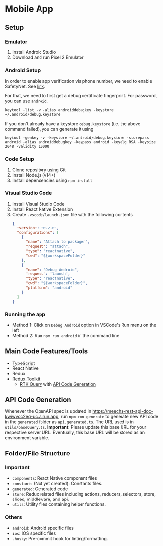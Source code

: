 # Mobile App

## Setup

### Emulator

1. Install Android Studio
2. Download and run Pixel 2 Emulator

### Android Setup
In order to enable app verification via phone number, we need to enable SafetyNet. See [link](https://firebase.google.com/docs/auth/android/phone-auth).

For that, we need to first get a debug certificate fingerprint. For password, you can use `android`.
```
keytool -list -v -alias androiddebugkey -keystore ~/.android/debug.keystore
```

If you don't already have a keystore `debug.keystore` (i.e. the above command failed), you can generate it using
```
keytool -genkey -v -keystore ~/.android/debug.keystore -storepass android -alias androiddebugkey -keypass android -keyalg RSA -keysize 2048 -validity 10000
```


### Code Setup

1. Clone repository using Git
2. Install Node.js (v14+)
3. Install dependencies using `npm install`

### Visual Studio Code

1. Install Visual Studio Code
2. Install React Native Extension
3. Create `.vscode/launch.json` file with the following contents
   ```json
   {
     "version": "0.2.0",
     "configurations": [
       {
         "name": "Attach to packager",
         "request": "attach",
         "type": "reactnative",
         "cwd": "${workspaceFolder}"
       },
       {
         "name": "Debug Android",
         "request": "launch",
         "type": "reactnative",
         "cwd": "${workspaceFolder}",
         "platform": "android"
       }
     ]
   }
   ```

### Running the app

- Method 1: Click on `Debug Android` option in VSCode's Run menu on the left
- Method 2: Run `npm run android` in the command line

## Main Code Features/Tools

- [TypeScript](https://www.typescriptlang.org/)
- React Native
- Redux
- [Redux Toolkit](https://redux-toolkit.js.org/)
  - [RTK Query](https://redux-toolkit.js.org/rtk-query/overview) with [API Code Generation](https://redux-toolkit.js.org/rtk-query/usage/code-generation)

## API Code Generation

Whenever the OpenAPI spec is updated in https://meecha-rest-api-doc-kwiwycc2eq-uc.a.run.app, run `npm run generate` to generate new API code in the `generated` folder as `api.generated.ts`. The URL used is in `utils/baseQuery.ts`. **Important**: Please update this base URL for your respective server URL. Eventually, this base URL will be stored as an environment variable.

## Folder/File Structure

### Important

- `components`: React Native component files
- `constants` (Not yet created): Constants files.
- `generated`: Generated code
- `store`: Redux related files including actions, reducers, selectors, store, slices, middleware, and api.
- `utils`: Utility files containing helper functions.

### Others

- `android`: Android specific files
- `ios`: IOS specific files
- `.husky`: Pre-commit hook for linting/formatting.
